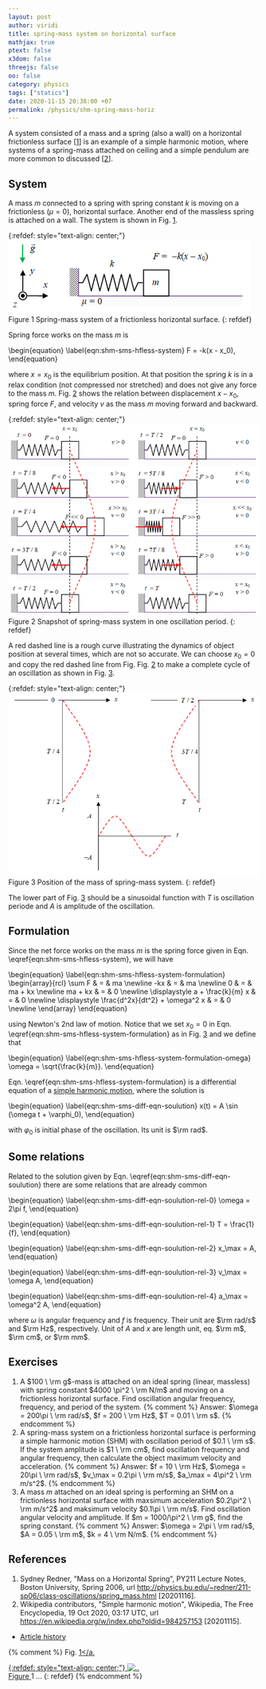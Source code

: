 ```yaml
---
layout: post
author: viridi
title: spring-mass system on horizontal surface
mathjax: true
ptext: false
x3dom: false
threejs: false
oo: false
category: physics
tags: ["statics"]
date: 2020-11-15 20:38:00 +07
permalink: /physics/shm-spring-mass-horiz
---
```

A system consisted of a mass and a spring (also a wall) on a horizontal frictionless surface [[1](#ref1)] is an example of a simple harmonic motion, where systems of a spring-mass attached on ceiling and a simple pendulum are more common to discussed [[2](#ref2)].


## System
A mass $m$ connected to a spring with spring constant $k$ is moving on a frictionless ($\mu = 0$), horizontal surface. Another end of the massless spring is attached on a wall. The system is shown in Fig. <a href="#fig:shm-sms-hfless">1</a>.

{:refdef: style="text-align: center;"}
![..](/assets/img/phys/shm-spring-mass-horiz-fless-0.png)
<br />
Figure <a name="fig:fig:shm-sms-hfless">1</a> Spring-mass system of a frictionless horizontal surface.
{: refdef}

Spring force works on the mass $m$ is

\begin{equation}
\label{eqn:shm-sms-hfless-system}
F = -k(x - x_0),
\end{equation}

where $x = x_0$ is the equilibrium position. At that position the spring $k$ is in a relax condition (not compressed nor stretched) and does not give any force to the mass $m$. Fig. <a href="#fig:shm-sms-hfless-oscillation">2</a> shows the relation between displacement $x - x_0$, spring force $F$, and velocity $v$ as the mass $m$ moving forward and backward.

{:refdef: style="text-align: center;"}
![..](/assets/img/phys/shm-spring-mass-horiz-fless-1.png)
<br />
Figure <a name="fig:fig:shm-sms-hfless-oscillation">2</a> Snapshot of spring-mass system in one oscillation period.
{: refdef}

A red dashed line is a rough curve illustrating the dynamics of object position at several times, which are not so accurate. We can choose $x_0 = 0$ and copy the red dashed line from Fig. Fig. <a href="#fig:shm-sms-hfless-oscillation">2</a> to make a complete cycle of an oscillation as shown in Fig. <a href="#fig:shm-sms-hfless-cycle">3</a>.

{:refdef: style="text-align: center;"}
![..](/assets/img/phys/shm-spring-mass-horiz-fless-2.png)
<br />
Figure <a name="fig:fig:shm-sms-hfless-oscillation">3</a> Position of the mass of spring-mass system.
{: refdef}

The lower part of Fig. <a href="#fig:shm-sms-hfless-cycle">3</a> should be a sinusoidal function with $T$ is oscillation periode and $A$ is amplitude of the oscillation.


## Formulation
Since the net force works on the mass $m$ is the spring force given in Eqn. \eqref{eqn:shm-sms-hfless-system}, we will have

\begin{equation}
\label{eqn:shm-sms-hfless-system-formulation}
\begin{array}{rcl}
\sum F & = & ma \newline
-kx & = & ma \newline
0 & = & ma + kx \newline
ma + kx & = & 0 \newline
\displaystyle a + \frac{k}{m} x & = & 0 \newline
\displaystyle \frac{d^2x}{dt^2} + \omega^2 x & = & 0 \newline
\end{array}
\end{equation}

using Newton's 2nd law of motion. Notice that we set $x_0 = 0$ in Eqn. \eqref{eqn:shm-sms-hfless-system-formulation} as in Fig. <a href="#fig:shm-sms-hfless-cycle">3</a> and we define that

\begin{equation}
\label{eqn:shm-sms-hfless-system-formulation-omega}
\omega = \sqrt{\frac{k}{m}}.
\end{equation}

Eqn. \eqref{eqn:shm-sms-hfless-system-formulation} is a differential equation of a [simple harmonic motion](simple-harmonic-motion), where the solution is

\begin{equation}
\label{eqn:shm-sms-diff-eqn-soulution}
x(t) = A \sin (\omega t + \varphi_0),
\end{equation}

with $\varphi_0$ is initial phase of the oscillation. Its unit is $\rm rad$.


## Some relations
Related to the solution given by Eqn. \eqref{eqn:shm-sms-diff-eqn-soulution} there are some relations that are already common

\begin{equation}
\label{eqn:shm-sms-diff-eqn-soulution-rel-0}
\omega = 2\pi f,
\end{equation}

\begin{equation}
\label{eqn:shm-sms-diff-eqn-soulution-rel-1}
T = \frac{1}{f},
\end{equation}

\begin{equation}
\label{eqn:shm-sms-diff-eqn-soulution-rel-2}
x_\max = A,
\end{equation}

\begin{equation}
\label{eqn:shm-sms-diff-eqn-soulution-rel-3}
v_\max = \omega A,
\end{equation}

\begin{equation}
\label{eqn:shm-sms-diff-eqn-soulution-rel-4}
a_\max = \omega^2 A,
\end{equation}

where $\omega$ is angular frequency and $f$ is frequency. Their unit are $\rm rad/s$ and $\rm Hz$, respectively. Unit of $A$ and $x$ are length unit, eq. $\rm m$, $\rm cm$, or $\rm mm$.


## Exercises
1. <a name="prob1"></a>A $100 \ \rm g$-mass is attached on an ideal spring (linear, massless) with spring constant $4000 \pi^2 \ \rm N/m$ and moving on a frictionless horizontal surface. Find oscillation angular frequency, frequency, and period of the system.
{% comment %} Answer: $\omega = 200\pi \ \rm rad/s$, $f = 200 \ \rm Hz$, $T = 0.01 \ \rm s$. {% endcomment %}
2. <a name="prob2"></a>A spring-mass system on a frictionless horizontal surface is performing a simple harmonic motion (SHM) with oscillation period of $0.1 \ \rm s$. If the system amplitude is $1 \ \rm cm$, find oscillation frequency and angular frequency, then calculate the object maximum velocity and acceleration.
{% comment %} Answer: $f = 10 \ \rm Hz$, $\omega = 20\pi \ \rm rad/s$, $v_\max = 0.2\pi \ \rm m/s$, $a_\max = 4\pi^2 \ \rm m/s^2$. {% endcomment %}
3. A mass $m$ attached on an ideal spring is performing an SHM on a frictionless horizontal surface with maxsimum acceleration $0.2\pi^2 \ \rm m/s^2$ and maksimum velocity $0.1\pi \ \rm m/s$. Find oscillation angular velocity and amplitude. If $m = 1000/\pi^2 \ \rm g$, find the spring constant.
{% comment %} Answer: $\omega = 2\pi \ \rm rad/s$, $A = 0.05 \ \rm m$, $k = 4 \ \rm N/m$. {% endcomment %}


## References
1. <a name="ref1"></a>Sydney Redner, "Mass on a Horizontal Spring", PY211 Lecture Notes, Boston University, Spring 2006, url <http://physics.bu.edu/~redner/211-sp06/class-oscillations/spring_mass.html> [20201116].
2. <a name="ref2"></a>Wikipedia contributors, "Simple harmonic motion", Wikipedia, The Free Encyclopedia, 19 Oct 2020, 03:17 UTC, url <https://en.wikipedia.org/w/index.php?oldid=984257153> [20201115].

+ [Article history](https://github.com/butiran/butiran.github.io/commits/master/_posts/phys/2020-11-15-shm-spring-mass-horiz.md)


{% comment %}
Fig. <a href="#fig:x">1</a.

{:refdef: style="text-align: center;"}
![..](/assets/img/phys/x.png)
<br />
Figure <a name="fig:x">1</a> ...
{: refdef}
{% endcomment %}
